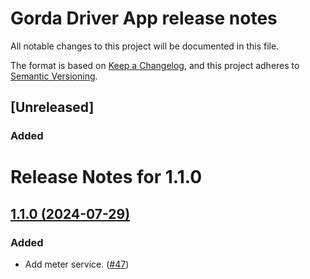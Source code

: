 # Gorda Driver App release notes

All notable changes to this project will be documented in this file.

The format is based on [Keep a Changelog](https://keepachangelog.com/en/1.0.0/),
and this project adheres to [Semantic Versioning](https://semver.org/spec/v2.0.0.html).

## [Unreleased]

### Added

# Release Notes for 1.1.0

## [1.1.0 (2024-07-29)](https://github.com/DevAlexandreCR/gorda-driver/compare/v1.1.0...v1.0.33)

### Added

- Add meter service. ([#47](https://github.com/DevAlexandreCR/gorda-driver/pull/57))